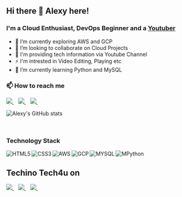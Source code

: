 ## Hi there 👋 Alexy here!

### I'm a Cloud Enthusiast, DevOps Beginner and a [Youtuber](https://www.youtube.com/TechinoTech4u)


- 🔭 I’m currently exploring AWS and GCP
- 👯 I’m looking to collaborate on Cloud Projects
- 💬 I'm providing tech information via Youtube Channel 
- ⚡ I'm intrested in Video Editing, Playing etc
- 🤔 I’m currently learning Python and MySQL


### 📫 How to reach me
<a href="https://www.linkedin.com/in/alexypulivelil/">
    <img src="https://img.shields.io/badge/linkedin-%230077B5.svg?&style=for-the-badge&logo=linkedin&logoColor=white" />
</a>&nbsp;&nbsp;
 <a href="https://alexypulivelil.medium.com/">
    <img src="https://img.shields.io/badge/Medium-12100E?style=for-the-badge&logo=medium&logoColor=white" />        
  </a>&nbsp;&nbsp;
 <a href="https://twitter.com/APulivelil">
    <img src="https://img.shields.io/badge/Twitter-1DA1F2?style=for-the-badge&logo=twitter&logoColor=white" />        
  </a>&nbsp;&nbsp;   

<br />

![Alexy's GitHub stats](https://github-readme-stats.vercel.app/api?username=AlexyPulivelil&show_icons=true&theme=tokyonight)

<br />

### Technology Stack

<img align="left" alt="HTML5" src="https://img.shields.io/badge/HTML5-E34F26?style=for-the-badge&logo=html5&logoColor=white" />
<img align="left" alt="CSS3" src="https://img.shields.io/badge/CSS3-1572B6?style=for-the-badge&logo=css3&logoColor=white" />
<img align="left" alt="AWS" src="https://img.shields.io/badge/Amazon_AWS-232F3E?style=for-the-badge&logo=amazon-aws&logoColor=white" />
<img align="left" alt="GCP" src="https://img.shields.io/badge/Google_Cloud-4285F4?style=for-the-badge&logo=google-cloud&logoColor=white" />
<img align="left" alt="MYSQL" src="https://img.shields.io/badge/MySQL-00000F?style=for-the-badge&logo=mysql&logoColor=white" />
<img align="left" alt="MPython" src="https://img.shields.io/badge/Python-3776AB?style=for-the-badge&logo=python&logoColor=white" />

<br />

## Techino Tech4u on 
<a href="https://www.youtube.com/TechinoTech4u">
    <img src="https://img.shields.io/badge/YouTube-FF0000?style=for-the-badge&logo=youtube&logoColor=white" />
</a>&nbsp;&nbsp;
<a href="https://www.instagram.com/techino.tech4u/">
    <img src="https://img.shields.io/badge/Instagram-E4405F?style=for-the-badge&logo=instagram&logoColor=white" />
</a>&nbsp;&nbsp;
<a href="https://www.facebook.com/techinotech4u/">
    <img src="https://img.shields.io/badge/Facebook-1877F2?style=for-the-badge&logo=facebook&logoColor=white" />
</a>&nbsp;&nbsp;
